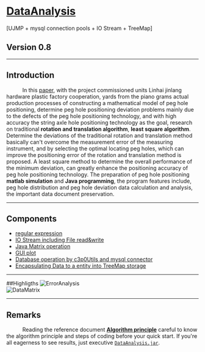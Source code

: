 # [DataAnalysis](https://github.com/caofanCPU/DataAnalysis)
[UJMP + mysql connection pools + IO Stream + TreeMap]

## Version 0.8 
***
## Introduction
&ensp;&emsp;&ensp;&emsp;In this [paper](https://github.com/caofanCPU/DataAnalysis/tree/master/doc/弦轴孔定位算法原理.pdf), with the project commissioned units Linhai jinlang hardware plastic factory cooperation, yards from the piano grams actual production processes of constructing a mathematical model of peg hole positioning, determine peg hole positioning deviation problems mainly due to the defects of the peg hole positioning technology, and with high accuracy the string axle hole positioning technology as the goal, research on traditional **rotation and translation algorithm**, **least square algorithm**. Determine the deviations of the traditional rotation and translation method basically can't overcome the measurement error of the measuring instrument, and by selecting the optimal locating peg holes, which can improve the positioning error of the rotation and translation method is proposed. A least square method to determine the overall performance of the minimum deviation, can greatly enhance the positioning accuracy of peg hole positioning technology. The preparation of peg hole positioning **matlab simulation** and **Java programming**, the program features include, peg hole distribution and peg hole deviation data calculation and analysis, the important data document preservation.  
***
## Components
- [regular expression](https://github.com/caofanCPU/DataAnalysis/tree/master/src/com/xyz/cf/DataSource.java)
- [IO Stream including File read&write](https://github.com/caofanCPU/DataAnalysis/tree/master/src/com/xyz/cf/DataSource.java)
- [Java Matrix operation](https://github.com/caofanCPU/DataAnalysis/tree/master/src/com/xyz/cf/DataMatrix.java)
- [GUI plot](https://github.com/caofanCPU/DataAnalysis/tree/master/src/com/xyz/cf/DataVisualization.java)
- [Database operation by c3p0Utils and mysql connector](https://github.com/caofanCPU/DataAnalysis/tree/master/src/com/xyz/util/C3P0Util.java)
- [Encapsulating Data to a entity into TreeMap storage](https://github.com/caofanCPU/DataAnalysis/tree/master/src/com/xyz/domain/CoordinateData.java)
***
##Highligths
![ErrorAnalysis](http://i2.muimg.com/588926/89788ed6c927ae95.jpg)  
![DataMatrix](http://i1.piimg.com/588926/ae052d785b911c5f.jpg)  

***
## Remarks
&ensp;&emsp;&ensp;&emsp;Reading the reference document [**Algorithm principle**](https://github.com/caofanCPU/DataAnalysis/tree/master/doc/弦轴孔定位算法原理.pdf) careful to know the algorithm principle and steps of coding before your quick start. If you're all eagerness to see results, just executive [`DataAnalysis.jar`](https://github.com/caofanCPU/DataAnalysis/tree/master/jar/DataAnalysis.jar).
